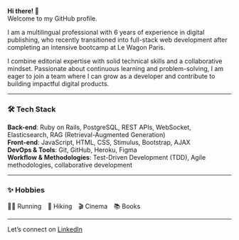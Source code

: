**Hi there! 👋**  
Welcome to my GitHub profile.  

I am a multilingual professional with 6 years of experience in digital publishing, who recently transitioned into full-stack web development after completing an intensive bootcamp at Le Wagon Paris.

I combine editorial expertise with solid technical skills and a collaborative mindset. Passionate about continuous learning and problem-solving, I am eager to join a team where I can grow as a developer and contribute to building impactful digital products.

---

### 🛠️ Tech Stack

**Back-end**: Ruby on Rails, PostgreSQL, REST APIs, WebSocket, Elasticsearch, RAG (Retrieval-Augmented Generation)  
**Front-end**: JavaScript, HTML, CSS, Stimulus, Bootstrap, AJAX  
**DevOps & Tools**: Git, GitHub, Heroku, Figma  
**Workflow & Methodologies**: Test-Driven Development (TDD), Agile methodologies, collaborative development

---

### ✨ Hobbies  
🏃‍♀️ Running 🥾 Hiking 🎬 Cinema 📚 Books

---

Let’s connect on [LinkedIn](https://www.linkedin.com/in/chloé-cosson/)

